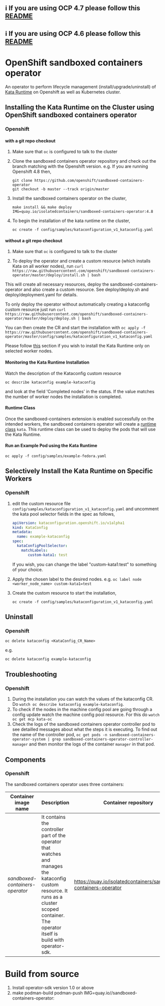 ## :information_source: If you are using OCP 4.7 please follow this [README](https://github.com/openshift/sandboxed-containers-operator/blob/release-4.7/README.md)
## :information_source: If you are using OCP 4.6 please follow this [README](https://github.com/openshift/sandboxed-containers-operator/blob/release-4.6/README.md)

# OpenShift sandboxed containers operator

An operator to perform lifecycle management (install/upgrade/uninstall) of [Kata Runtime](https://katacontainers.io/) on Openshift as well as Kubernetes cluster.

## Installing the Kata Runtime on the Cluster using OpenShift sandboxed containers operator

### Openshift

#### with a git repo checkout
1. Make sure that `oc` is configured to talk to the cluster

2. Clone the sandboxed containers operator repository and check out the branch matching with the Openshift version. e.g. If you are running Openshift 4.8 then,


   ```
   git clone https://github.com/openshift/sandboxed-containers-operator 
   git checkout -b master --track origin/master
   ```
3. Install the sandboxed containers operator on the cluster,

   ```
   make install && make deploy IMG=quay.io/isolatedcontainers/sandboxed-containers-operator:4.8
   ```
4. To begin the installation of the kata runtime on the cluster,

   ```
   oc create -f config/samples/kataconfiguration_v1_kataconfig.yaml
   ```

#### without a git repo checkout
1. Make sure that `oc` is configured to talk to the cluster

2. To deploy the operator and create a custom resource (which installs Kata on all worker nodes), run
   ``` curl https://raw.githubusercontent.com/openshift/sandboxed-containers-operator/master/deploy/install.sh | bash ```

  This will create all necessary resources, deploy the sandboxed-containers-operator and also create a custom resource.
  See deploy/deploy.sh and deploy/deployment.yaml for details.

  To only deploy the operator without automatically creating a kataconfig custom resource just run
  ``` curl https://raw.githubusercontent.com/openshift/sandboxed-containers-operator/master/deploy/deploy.sh | bash ```

  You can then create the CR and start the installation with
  ``` oc apply -f https://raw.githubusercontent.com/openshift/sandboxed-containers-operator/master/config/samples/kataconfiguration_v1_kataconfig.yaml ```

   Please follow [this](#selectively-install-the-kata-runtime-on-specific-workers) section if you wish to install the Kata Runtime only on selected worker nodes.

#### Monitoring the Kata Runtime Installation
Watch the description of the Kataconfig custom resource
```
oc describe kataconfig example-kataconfig
```
and look at the field 'Completed nodes' in the status. If the value matches the number of worker nodes the installation is completed.

#### Runtime Class
Once the sandboxed-containers extension is enabled successfully on the intended workers, the sandboxed containers operator will create a [runtime class](https://kubernetes.io/docs/concepts/containers/runtime-class/) `kata`. This runtime class can be used to deploy the pods that will use the Kata Runtime.

#### Run an Example Pod using the Kata Runtime
```
oc apply -f config/samples/example-fedora.yaml
```  

## Selectively Install the Kata Runtime on Specific Workers

### Openshift

1. edit the custom resource file `config/samples/kataconfiguration_v1_kataconfig.yaml`
   and uncomment the kata pool selector fields in the spec as follows,

   ```yaml
   apiVersion: kataconfiguration.openshift.io/v1alpha1
   kind: KataConfig
   metadata:
     name: example-kataconfig
   spec:
     kataConfigPoolSelector:
       matchLabels:
          custom-kata1: test
   ```

   If you wish, you can change the label "custom-kata1:test" to something of your choice.

3. Apply the chosen label to the desired nodes. e.g. `oc label node <worker_node_name> custom-kata1=test`
4. Create the custom resource to start the installation,
   ```
   oc create -f config/samples/kataconfiguration_v1_kataconfig.yaml
   ```


## Uninstall

### Openshift
```
oc delete kataconfig <KataConfig_CR_Name>
```
e.g.
```
oc delete kataconfig example-kataconfig
```

## Troubleshooting

### Openshift
1. During the installation you can watch the values of the kataconfig CR. Do `watch oc describe kataconfig example-kataconfig`.
2. To check if the nodes in the machine config pool are going through a config update watch the machine config pool resource. For this do `watch oc get mcp kata-oc`
3. Check the logs of the sandboxed containers operator controller pod to see detailled messages about what the steps it is executing. To find out the name of the controller pod, `oc get pods -n sandboxed-containers-operator-system | grep sandboxed-containers-operator-controller-manager` and then monitor the logs of the container `manager` in that pod. 

## Components

### Openshift
The sandboxed containers operator uses three containers:

Container image name | Description | Container repository
---------------| ----------- | ----------
 _sandboxed-containers-operator_ |  It contains the controller part of the operator that watches and manages the kataconfig custom resource. It runs as a cluster scoped container. The operator itself is build with operator-sdk. | https://quay.io/isolatedcontainers/sandboxed-containers-operator

# Build from source

1. Install operator-sdk version 1.0 or above
2. make podman-build podman-push IMG=quay.io/<yourusername>/sandboxed-containers-operator:<tag>
